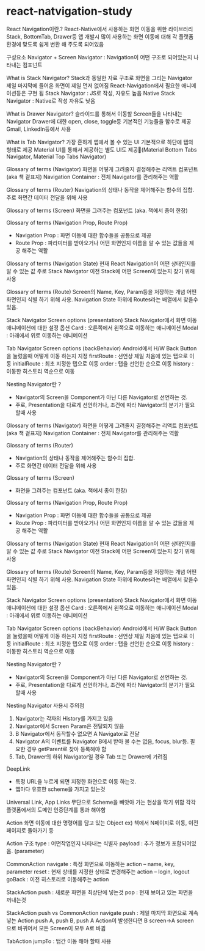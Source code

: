 # react-natvigation-study


React Navigation이란.?
React-Native에서 사용하는 화면 이동을 위한 라이브러리
Stack, BottomTab, Drawer등 앱 개발시 많이 사용하는 화면 이동에 대해 각 플랫폼 환경에 맞도록 쉽게 변환 해 주도록 되어있음

구성요소
Navigator + Screen
Navigator : Navigation이 어떤 구조로 되어있는지 나타내는 컴포넌트

What is Stack Navigator?
Stack과 동일한 자료 구조로 화면을 그리는 Navigator
제일 마지막에 들어온 화면이 제일 먼저 없어짐
React-Navigation에서 필요한 애니메이션등은 구현 됨
Stack Navigator : JS로 작성, 자유도 높음
Native Stack Navigator : Native로 작성 자유도 낮음

What is Drawer Navigator?
슬라이드를 통해서 이동할 Screen들을 나타내는 Navigator
Drawer에 대한 open, close, toggle등 기본적인 기능들을 함수로 제공
Gmail, LinkedIn등에서 사용

What is Tab Navigator?
가장 흔하게 앱에서 볼 수 있는 UI
기본적으로 하단에 탭의 형태로 제공
Material UI를 통해서 제공하는 별도 UI도 제공(Material Bottom Tabs Navigator, Material Top Tabs Navigator)


Glossary of terms (Navigator)
화면을 어떻게 그려줄지 결정해주는 리액트 컴포넌트 (aka 책 겉표지)
Navigation Container : 전체 Navigator를 관리해주는 역활 

Glossary of terms (Router)
Navigation의 상태나 동작을 제어해주는 함수의 집합.
주로 화면간 데이터 전달을 위해 사용


Glossary of terms (Screen)
 화면을 그려주는 컴포넌트 (aka. 책에서 종이 한장)

Glossary of terms (Navigation Prop, Route Prop)
- Navigation Prop : 화면 이동에 대한 함수들을 공통으로 제공
- Route Prop : 파라미터를 받아오거나 어떤 화면인지 이름을 알 수 있는 값들을 제공 해주는 역활 

Glossary of terms (Navigation State)
현재 React Navigation이 어떤 상태인지를 알 수 있는 값
주로 Stack Navigator 이전 Stack에 어떤 Screen이 있는지 찾기 위해 사용

Glossary of terms (Route)
Screen의 Name, Key, Param등을 저장하는 개념
어떤 화면인지 식별 하기 위해 사용.
Navigation State 하위에 Routes라는 배열에서 찾을수 있음.


Stack Navigator Screen options (presentation)
Stack Navigator에서 화면 이동 애니메이션에 대한 설정 옵션
Card : 오른쪽에서 왼쪽으로 이동하는 애니메이션
Modal : 아래에서 위로 이동하는 애니메이션 

Tab Navigator Screen options (backBehavior)
Android에서 H/W Back Button을 눌렀을때 어떻게 이동 하는지 지정
firstRoute : 선언상 제일 처음에 있는 탭으로 이동
initialRoute : 최초 지정한 탭으로 이동
order : 탭을 선언한 순으로 이동
history : 이동한 히스토리 역순으로 이동

Nesting Navigator란 ?
- Navigator의 Screen을 Component가 아닌 다른 Navigator로 선언하는 것.
- 주로, Presentation을 다르게 선언하거나, 조건에 따라 Navigator의 분기가 필요할때 사용

Glossary of terms (Navigator)
화면을 어떻게 그려줄지 결정해주는 리액트 컴포넌트 (aka 책 겉표지)
Navigation Container : 전체 Navigator를 관리해주는 역활 

Glossary of terms (Router)
- Navigation의 상태나 동작을 제어해주는 함수의 집합.
- 주로 화면간 데이터 전달을 위해 사용

Glossary of terms (Screen)
- 화면을 그려주는 컴포넌트 (aka. 책에서 종이 한장)

Glossary of terms (Navigation Prop, Route Prop)
- Navigation Prop : 화면 이동에 대한 함수들을 공통으로 제공
- Route Prop : 파라미터를 받아오거나 어떤 화면인지 이름을 알 수 있는 값들을 제공 해주는 역활 

Glossary of terms (Navigation State)
현재 React Navigation이 어떤 상태인지를 알 수 있는 값
주로 Stack Navigator 이전 Stack에 어떤 Screen이 있는지 찾기 위해 사용

Glossary of terms (Route)
Screen의 Name, Key, Param등을 저장하는 개념
어떤 화면인지 식별 하기 위해 사용.
Navigation State 하위에 Routes라는 배열에서 찾을수 있음.


Stack Navigator Screen options (presentation)
Stack Navigator에서 화면 이동 애니메이션에 대한 설정 옵션
Card : 오른쪽에서 왼쪽으로 이동하는 애니메이션
Modal : 아래에서 위로 이동하는 애니메이션 

Tab Navigator Screen options (backBehavior)
Android에서 H/W Back Button을 눌렀을때 어떻게 이동 하는지 지정
firstRoute : 선언상 제일 처음에 있는 탭으로 이동
initialRoute : 최초 지정한 탭으로 이동
order : 탭을 선언한 순으로 이동
history : 이동한 히스토리 역순으로 이동

Nesting Navigator란 ?
- Navigator의 Screen을 Component가 아닌 다른 Navigator로 선언하는 것.
- 주로, Presentation을 다르게 선언하거나, 조건에 따라 Navigator의 분기가 필요할때 사용


Nesting Navigator 사용시 주의점
1) Navigator는 각자의 History를 가지고 있음 
2) Navigator에서 Screen Param은 전달되지 않음 
3) B Navigator에서 동작할수 없으면 A Navigator로 전달
4) Navigator A의 이벤트를 Navigator B에서 받아 볼 수는 없음, focus, blur등. 필요한 경우 getParent로 찾아 등록해야 함
5) Tab, Drawer의 하위 Navigator일 경우 Tab 또는 Drawer에 가려짐 

DeepLink
- 특정 URL을 누르게 되면 지정한 화면으로 이동 하는것.
- 앱마다 유효한 scheme을 가지고 있는것 

Universal Link, App Links
무단으로 Scheme을 빼앗아 가는 현상을 막기 위함
각각 플랫폼에서의 도메인 인증단계를 통과 해야함

Action
화면 이동에 대한 명령어를 담고 있는 Object
ex) 책에서 N페이지로 이동, 이전페이지로 돌아가기 등

Action 구조
type : 어떤작업인지 나타내는 식별자
payload : 추가 정보가 포함되어있음. (parameter)

CommonAction
navigate : 특정 화면으로 이동하는 action – name, key, parameter
reset : 현재 상태를 지정한 상태로 변경해주는 action – login, logout
goBack : 이전 히스토리로 이동해주는 action

StackAction
push : 새로운 화면을 최상단에 넣는것
pop : 현재 보이고 있는 화면을 꺼내는것 

StackAction push vs CommonAction navigate
push : 제일 마지막 화면으로 계속 넣는 Action
push A, push B, push A Action이 발생한다면 B screen->A screen으로 바뀌어서 모든 Screen이 모두 A로 바뀜

TabAction
jumpTo : 탭간 이동 해야 할때 사용
